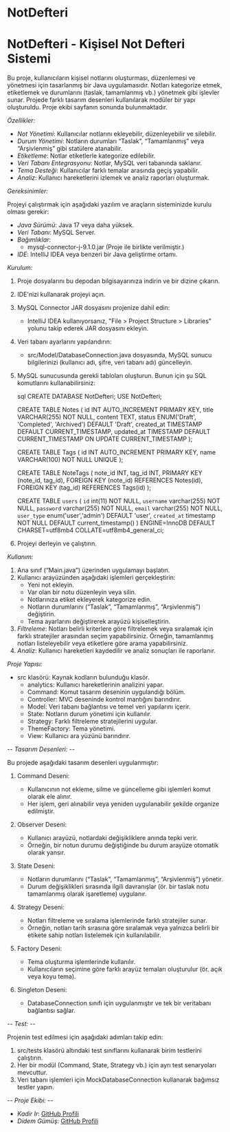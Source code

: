 # NotDefteri
# NotDefteri - Kişisel Not Defteri Sistemi

Bu proje, kullanıcıların kişisel notlarını oluşturması, düzenlemesi ve yönetmesi için tasarlanmış bir Java uygulamasıdır. Notları kategorize etmek, etiketlemek ve durumlarını (taslak, tamamlanmış vb.) yönetmek gibi işlevler sunar. Projede farklı tasarım desenleri kullanılarak modüler bir yapı oluşturuldu. Proje ekibi sayfanın sonunda bulunmaktadır.

 *Özellikler:*

- *Not Yönetimi*: Kullanıcılar notlarını ekleyebilir, düzenleyebilir ve silebilir.
- *Durum Yönetimi*: Notların durumları “Taslak”, “Tamamlanmış” veya “Arşivlenmiş” gibi statülere atanabilir.
- *Etiketleme*: Notlar etiketlerle kategorize edilebilir.
- *Veri Tabanı Entegrasyonu*: Notlar, MySQL veri tabanında saklanır.
- *Tema Desteği*: Kullanıcılar farklı temalar arasında geçiş yapabilir.
- *Analiz*: Kullanıcı hareketlerini izlemek ve analiz raporları oluşturmak.

 *Gereksinimler:*

Projeyi çalıştırmak için aşağıdaki yazılım ve araçların sisteminizde kurulu olması gerekir:

- *Java Sürümü*: Java 17 veya daha yüksek.
- *Veri Tabanı*: MySQL Server.
- *Bağımlıklar*:
  - mysql-connector-j-9.1.0.jar (Proje ile birlikte verilmiştir.)
- *IDE*: IntelliJ IDEA veya benzeri bir Java geliştirme ortamı.

 *Kurulum:*

1. Proje dosyalarını bu depodan bilgisayarınıza indirin ve bir dizine çıkarın.

2. IDE'nizi kullanarak projeyi açın.

3. MySQL Connector JAR dosyasını projenize dahil edin:

   - IntelliJ IDEA kullanıyorsanız, "File > Project Structure > Libraries" yolunu takip ederek JAR dosyasını ekleyin.

4. Veri tabanı ayarlarını yapılandırın:

   - src/Model/DatabaseConnection.java dosyasında, MySQL sunucu bilgilerinizi (kullanıcı adı, şifre, veri tabanı adı) güncelleyin.

5. MySQL sunucusunda gerekli tabloları oluşturun. Bunun için şu SQL komutlarını kullanabilirsiniz:

   sql
   CREATE DATABASE NotDefteri;
   USE NotDefteri;

   CREATE TABLE Notes (
       id INT AUTO_INCREMENT PRIMARY KEY,
       title VARCHAR(255) NOT NULL,
       content TEXT,
       status ENUM('Draft', 'Completed', 'Archived') DEFAULT 'Draft',
       created_at TIMESTAMP DEFAULT CURRENT_TIMESTAMP,
       updated_at TIMESTAMP DEFAULT CURRENT_TIMESTAMP ON UPDATE CURRENT_TIMESTAMP
   );

   CREATE TABLE Tags (
       id INT AUTO_INCREMENT PRIMARY KEY,
       name VARCHAR(100) NOT NULL UNIQUE
   );

   CREATE TABLE NoteTags (
       note_id INT,
       tag_id INT,
       PRIMARY KEY (note_id, tag_id),
       FOREIGN KEY (note_id) REFERENCES Notes(id),
       FOREIGN KEY (tag_id) REFERENCES Tags(id)
   );

    CREATE TABLE `users` (
      `id` int(11) NOT NULL,
      `username` varchar(255) NOT NULL,
      `password` varchar(255) NOT NULL,
      `email` varchar(255) NOT NULL,
      `user_type` enum('user','admin') DEFAULT 'user',
      `created_at` timestamp NOT NULL DEFAULT current_timestamp()
    ) ENGINE=InnoDB DEFAULT CHARSET=utf8mb4 COLLATE=utf8mb4_general_ci;

   

6. Projeyi derleyin ve çalıştırın.

 *Kullanım:*

1. Ana sınıf (“Main.java”) üzerinden uygulamayı başlatın.
2. Kullanıcı arayüzünden aşağıdaki işlemleri gerçekleştirin:
   - Yeni not ekleyin.
   - Var olan bir notu düzenleyin veya silin.
   - Notlarınıza etiket ekleyerek kategorize edin.
   - Notların durumlarını (“Taslak”, “Tamamlanmış”, “Arşivlenmiş”) değiştirin.
   - Tema ayarlarını değiştirerek arayüzü kişiselleştirin.
3. *Filtreleme*: Notları belirli kriterlere göre filtrelemek veya sıralamak için farklı stratejiler arasından seçim yapabilirsiniz. Örneğin, tamamlanmış notları listeleyebilir veya etiketlere göre arama yapabilirsiniz.
4. *Analiz*: Kullanıcı hareketleri kaydedilir ve analiz sonuçları ile raporlanır.

*Proje Yapısı:*

- src klasörü: Kaynak kodların bulunduğu klasör.
  - analytics: Kullanıcı hareketlerinin analizini yapar.
  - Command: Komut tasarım deseninin uygulandığı bölüm.
  - Controller: MVC deseninde kontrol mantığını barındırır.
  - Model: Veri tabanı bağlantısı ve temel veri yapılarını içerir.
  - State: Notların durum yönetimi için kullanılır.
  - Strategy: Farklı filtreleme stratejilerini uygular.
  - ThemeFactory: Tema yönetimi.
  - View: Kullanıcı ara yüzünü barındırır.

-- *Tasarım Desenleri:* --

Bu projede aşağıdaki tasarım desenleri uygulanmıştır:

1. Command Deseni:

   - Kullanıcının not ekleme, silme ve güncelleme gibi işlemleri komut olarak ele alınır.
   - Her işlem, geri alınabilir veya yeniden uygulanabilir şekilde organize edilmiştir.

2. Observer Deseni:

   - Kullanıcı arayüzü, notlardaki değişikliklere anında tepki verir.
   - Örneğin, bir notun durumu değiştiğinde bu durum arayüze otomatik olarak yansır.

3. State Deseni:

   - Notların durumlarını (“Taslak”, “Tamamlanmış”, “Arşivlenmiş”) yönetir.
   - Durum değişiklikleri sırasında ilgili davranışlar (ör. bir taslak notu tamamlanmış olarak işaretleme) uygulanır.

4. Strategy Deseni:

   - Notları filtreleme ve sıralama işlemlerinde farklı stratejiler sunar.
   - Örneğin, notları tarih sırasına göre sıralamak veya yalnızca belirli bir etikete sahip notları listelemek için kullanılabilir.

5. Factory Deseni:

   - Tema oluşturma işlemlerinde kullanılır.
   - Kullanıcıların seçimine göre farklı arayüz temaları oluşturulur (ör. açık veya koyu tema).

6. Singleton Deseni:
   
   - DatabaseConnection sınıfı için uygulanmıştır ve tek bir veritabanı bağlantısı sağlar.
     
-- *Test:* --

Projenin test edilmesi için aşağıdaki adımları takip edin:

1. src/tests klasörü altındaki test sınıflarını kullanarak birim testlerini çalıştırın.
2. Her bir modül (Command, State, Strategy vb.) için ayrı test senaryoları mevcuttur.
3. Veri tabanı işlemleri için MockDatabaseConnection kullanarak bağımsız testler yapın.


-- *Proje Ekibi:* --

- *Kadir Ir*: [GitHub Profili](https://github.com/KadirIR)
- *Didem Gümüş*: [GitHub Profili](https://github.com/DidemGumus)
